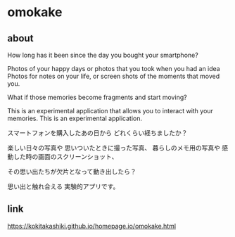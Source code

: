# omokake
## about
How long has it been since the day you bought your smartphone?

Photos of your happy days
or photos that you took when you had an idea
Photos for notes on your life, or
screen shots of the moments that moved you.

What if those memories become fragments and start moving?

This is an experimental application that allows you to interact with your memories.
This is an experimental application.

スマートフォンを購入したあの日から
どれくらい経ちましたか？

楽しい日々の写真や
思いついたときに撮った写真、
暮らしのメモ用の写真や
感動した時の画面のスクリーンショット、

その思い出たちが欠片となって動き出したら？

思い出と触れ合える
実験的アプリです。

## link
https://kokitakashiki.github.io/homepage.io/omokake.html